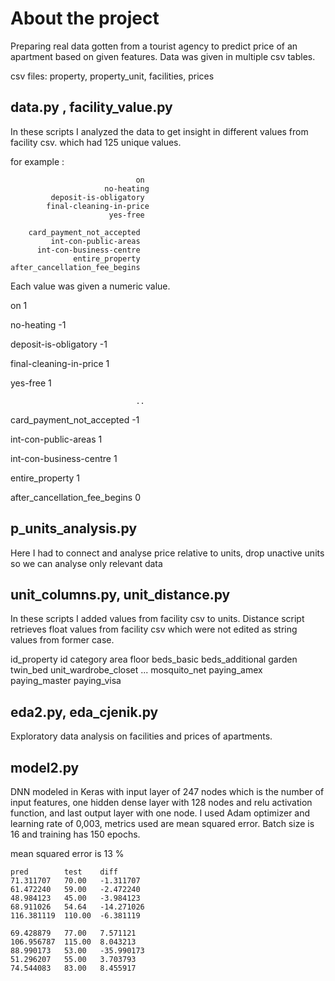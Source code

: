 # About the project

Preparing real data gotten from a tourist agency to predict price of an apartment based on given features. Data was given in multiple csv tables.

csv files: property, property_unit, facilities, prices

## data.py , facility_value.py

In these scripts I analyzed the data to get insight in different values from facility csv. which had 125 unique values.

for example :

                                on
                         no-heating
             deposit-is-obligatory
            final-cleaning-in-price
                          yes-free
             
        card_payment_not_accepted
             int-con-public-areas
          int-con-business-centre
                  entire_property
    after_cancellation_fee_begins



Each value was given a numeric value.


on                               1

no-heating                      -1

deposit-is-obligatory           -1

final-cleaning-in-price          1

yes-free                         1

                                ..
                                
card_payment_not_accepted       -1

int-con-public-areas             1

int-con-business-centre          1

entire_property                  1

after_cancellation_fee_begins    0


## p_units_analysis.py

Here I had to connect and analyse price relative to units, drop unactive units so we can analyse only relevant data

## unit_columns.py, unit_distance.py

In these scripts I added values from facility csv to units. Distance script retrieves float values from facility csv which were not edited as string values from former case.


id_property	id	category	area	floor	beds_basic	beds_additional	garden	twin_bed	unit_wardrobe_closet	...	mosquito_net	paying_amex	paying_master	paying_visa																					


## eda2.py, eda_cjenik.py

Exploratory data analysis on facilities and prices of apartments.

## model2.py

DNN modeled in Keras with input layer of 247 nodes which is the number of input features, one hidden dense layer with 128 nodes and relu activation function, and last output layer with one node. I used  Adam optimizer and learning rate of 0,003, metrics used are mean squared error. Batch size is 16 and training has 150 epochs.

mean squared error is 13 %


	pred		test	diff
	71.311707	70.00	-1.311707
	61.472240	59.00	-2.472240
	48.984123	45.00	-3.984123
	68.911026	54.64	-14.271026
	116.381119	110.00	-6.381119

	69.428879	77.00	7.571121
	106.956787	115.00	8.043213
	88.990173	53.00	-35.990173
	51.296207	55.00	3.703793
	74.544083	83.00	8.455917




















